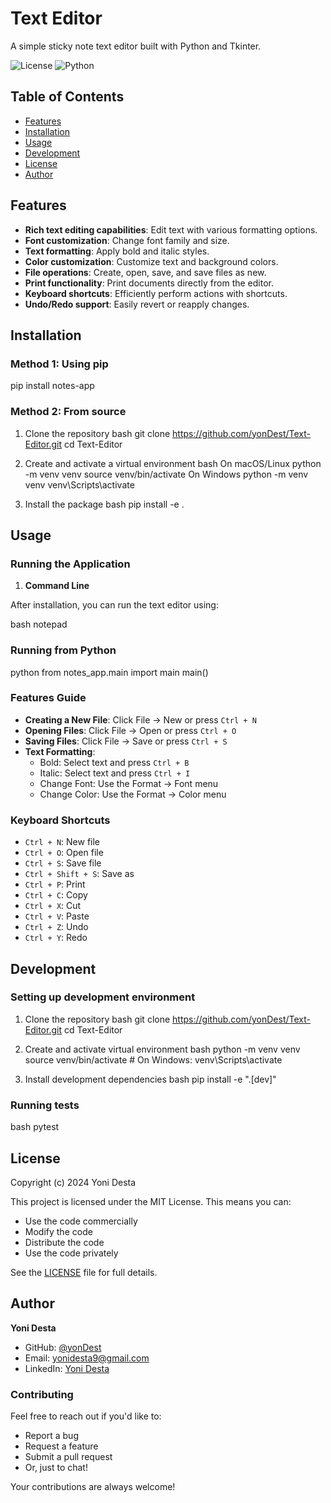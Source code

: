 # Text Editor

A simple sticky note text editor built with Python and Tkinter.

![License](https://img.shields.io/badge/license-MIT-blue.svg)
![Python](https://img.shields.io/badge/python-3.6%2B-blue)

## Table of Contents
- [Features](#features)
- [Installation](#installation)
- [Usage](#usage)
- [Development](#development)
- [License](#license)
- [Author](#author)

## Features

- **Rich text editing capabilities**: Edit text with various formatting options.
- **Font customization**: Change font family and size.
- **Text formatting**: Apply bold and italic styles.
- **Color customization**: Customize text and background colors.
- **File operations**: Create, open, save, and save files as new.
- **Print functionality**: Print documents directly from the editor.
- **Keyboard shortcuts**: Efficiently perform actions with shortcuts.
- **Undo/Redo support**: Easily revert or reapply changes.

## Installation

### Method 1: Using pip

pip install notes-app


### Method 2: From source

1. Clone the repository
bash
git clone https://github.com/yonDest/Text-Editor.git
cd Text-Editor

2. Create and activate a virtual environment
bash
On macOS/Linux
python -m venv venv
source venv/bin/activate
On Windows
python -m venv venv
venv\Scripts\activate


3. Install the package
bash
pip install -e .


## Usage

### Running the Application

1. **Command Line**

After installation, you can run the text editor using:

bash
notepad


### Running from Python

python
from notes_app.main import main
main()


### Features Guide

- **Creating a New File**: Click File → New or press `Ctrl + N`
- **Opening Files**: Click File → Open or press `Ctrl + O`
- **Saving Files**: Click File → Save or press `Ctrl + S`
- **Text Formatting**:
  - Bold: Select text and press `Ctrl + B`
  - Italic: Select text and press `Ctrl + I`
  - Change Font: Use the Format → Font menu
  - Change Color: Use the Format → Color menu

### Keyboard Shortcuts
- `Ctrl + N`: New file
- `Ctrl + O`: Open file
- `Ctrl + S`: Save file
- `Ctrl + Shift + S`: Save as
- `Ctrl + P`: Print
- `Ctrl + C`: Copy
- `Ctrl + X`: Cut
- `Ctrl + V`: Paste
- `Ctrl + Z`: Undo
- `Ctrl + Y`: Redo

## Development

### Setting up development environment

1. Clone the repository
bash
git clone https://github.com/yonDest/Text-Editor.git
cd Text-Editor

2. Create and activate virtual environment
bash
python -m venv venv
source venv/bin/activate # On Windows: venv\Scripts\activate


3. Install development dependencies
bash
pip install -e ".[dev]"


### Running tests
bash
pytest


## License

Copyright (c) 2024 Yoni Desta

This project is licensed under the MIT License. This means you can:
- Use the code commercially
- Modify the code
- Distribute the code
- Use the code privately

See the [LICENSE](LICENSE) file for full details.

## Author

**Yoni Desta**
- GitHub: [@yonDest](https://github.com/yonDest)
- Email: yonidesta9@gmail.com
- LinkedIn: [Yoni Desta](https://linkedin.com/in/your-linkedin) <!-- Add your LinkedIn profile if you want -->

### Contributing
Feel free to reach out if you'd like to:
- Report a bug
- Request a feature
- Submit a pull request
- Or, just to chat!

Your contributions are always welcome!

